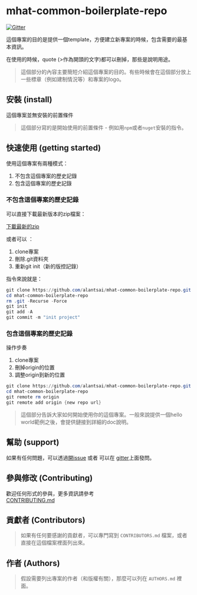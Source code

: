 ﻿# mhat-common-boilerplate-repo

[![Gitter](https://img.shields.io/gitter/room/nwjs/nw.js.svg)](https://gitter.im/alantsai/mhat-common-boilerplate-repo?utm_source=share-link&utm_medium=link&utm_campaign=share-link)

這個專案的目的是提供一個template，方便建立新專案的時候，包含需要的最基本資訊。

在使用的時候，quote (>作為開頭的文字)都可以刪掉，那些是說明用途。

> 這個部分的內容主要簡短介紹這個專案的目的。有些時候會在這個部分放上一些標章（例如建制情況等）和專案的logo。

## 安裝 (install)

這個專案並無安裝的前置條件

> 這個部分寫的是開始使用的前置條件 - 例如用`npm`或者`nuget`安裝的指令。

## 快速使用 (getting started)

使用這個專案有兩種模式：  
1. 不包含這個專案的歷史記錄
2. 包含這個專案的歷史記錄

### 不包含這個專案的歷史記錄

可以直接下載最新版本的zip檔案：

[下載最新的zip](https://github.com/alantsai/mhat-common-boilerplate-repo/archive/master.zip)

或者可以 ：

1. clone專案
2. 刪除.git資料夾
3. 重新git init（新的版控記錄）

指令來說就是：

```powershell
git clone https://github.com/alantsai/mhat-common-boilerplate-repo.git
cd mhat-common-boilerplate-repo
rm .git -Recurse -Force
git init
git add -A
git commit -m "init project"
```

### 包含這個專案的歷史記錄

操作步奏

1. clone專案
2. 刪掉origin的位置
3. 調整origin到新的位置

```powershell
git clone https://github.com/alantsai/mhat-common-boilerplate-repo.git
cd mhat-common-boilerplate-repo
git remote rm origin
git remote add origin {new repo url}
```

> 這個部分告訴大家如何開始使用你的這個專案。一般來說提供一個hello world範例之後，會提供鏈接到詳細的doc說明。

## 幫助 (support)

如果有任何問題，可以透過[開issue](https://github.com/alantsai/mhat-common-boilerplate-repo/issues/new) 或者 可以在 [gitter](https://gitter.im/alantsai/mhat-common-boilerplate-repo?utm_source=share-link&utm_medium=link&utm_campaign=share-link)上面發問。

## 參與修改 (Contributing)

歡迎任何形式的參與，更多資訊請參考  
[CONTRIBUTING.md](CONTRIBUTING.md)

## 貢獻者 (Contributors)

> 如果有任何要感謝的貢獻者，可以專門寫到 `CONTRIBUTORS.md` 檔案，或者直接在這個檔案裡面列出來。

## 作者 (Authors)

> 假設需要列出專案的作者（和版權有關），那麼可以列在 `AUTHORS.md` 裡面。